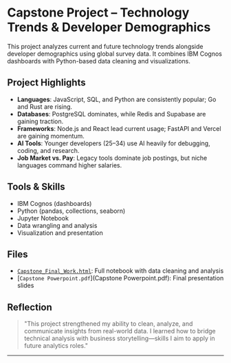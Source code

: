# Capstone Project – Technology Trends & Developer Demographics

This project analyzes current and future technology trends alongside developer demographics using global survey data. It combines IBM Cognos dashboards with Python-based data cleaning and visualizations.

## Project Highlights

- **Languages**: JavaScript, SQL, and Python are consistently popular; Go and Rust are rising.
- **Databases**: PostgreSQL dominates, while Redis and Supabase are gaining traction.
- **Frameworks**: Node.js and React lead current usage; FastAPI and Vercel are gaining momentum.
- **AI Tools**: Younger developers (25–34) use AI heavily for debugging, coding, and research.
- **Job Market vs. Pay**: Legacy tools dominate job postings, but niche languages command higher salaries.

## Tools & Skills

- IBM Cognos (dashboards)
- Python (pandas, collections, seaborn)
- Jupyter Notebook
- Data wrangling and analysis
- Visualization and presentation

## Files

- [`Capstone_Final_Work.html`](Capstone_Final_Work.html): Full notebook with data cleaning and analysis
- [`Capstone Powerpoint.pdf`](Capstone Powerpoint.pdf): Final presentation slides

## Reflection

> "This project strengthened my ability to clean, analyze, and communicate insights from real-world data. I learned how to bridge technical analysis with business storytelling—skills I aim to apply in future analytics roles."

---

